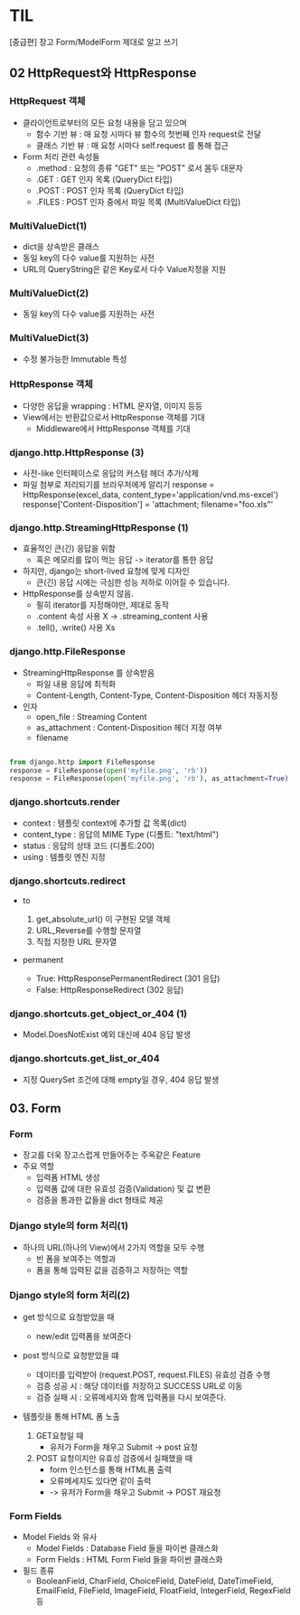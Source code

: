 # TIL
[중급편] 장고 Form/ModelForm 제대로 알고 쓰기

## 02 HttpRequest와 HttpResponse
### HttpRequest 객체
- 클라이언트로부터의 모든 요청 내용을 담고 있으며
    - 함수 기반 뷰 : 매 요청 시마다 뷰 함수의 첫번째 인자 request로 전달
    - 클래스 기반 뷰 : 매 요청 시마다 self.request 를 통해 접근
- Form 처리 관련 속성들
    - .method : 요청의 종류 "GET" 또는 "POST" 로서 몸두 대문자
    - .GET : GET 인자 목록 (QueryDict 타입)
    - .POST : POST 인자 목록 (QueryDict 타입)
    - .FILES : POST 인자 중에서 파일 목록 (MultiValueDict 타입)
    
### MultiValueDict(1)
- dict을 상속받은 클래스
- 동일 key의 다수 value를 지원하는 사전
- URL의 QueryString은 같은 Key로서 다수 Value지정을 지원

### MultiValueDict(2)
- 동일 key의 다수 value를 지원하는 사전

### MultiValueDict(3)
- 수정 불가능한 Immutable 특성

### HttpResponse 객체
- 다양한 응답을 wrapping : HTML 문자열, 이미지 등등
- View에서는 반환값으로서 HttpResponse 객체를 기대
    - Middleware에서 HttpResponse 객체를 기대

### django.http.HttpResponse (3)
- 사전-like 인터페이스로 응답의 커스텀 헤더 추가/삭제
- 파일 첨부로 처리되기를 브라우저에게 알리기
    response = HttpResponse(excel_data, content_type='application/vnd.ms-excel')
    response['Content-Disposition'] = 'attachment; filename="foo.xls"'
    
### django.http.StreamingHttpResponse (1)
- 효율적인 큰(긴) 응답을 위함
    - 혹은 메모리를 많이 먹는 응답 -> iterator를 통한 응답
- 하지만, django는 short-lived 요청에 맞게 디자인
    - 큰(긴) 응답 시에는 극심한 성능 저하로 이어질 수 있습니다.
- HttpResponse를 상속받지 않음.
    - 필히 iterator를 지정해야만, 제대로 동작
    - .content 속성 사용 X -> .streaming_content 사용
    - .tell(), .write() 사용 Xs
    
### django.http.FileResponse
- StreamingHttpResponse 를 상속받음
    - 파일 내용 응답에 최적화
    -  Content-Length, Content-Type, Content-Disposition 헤더 자동지정
- 인자
    - open_file : Streaming Content
    - as_attachment : Content-Disposition 헤더 지정 여부
    - filename
    
```python

from django.http import FileResponse
response = FileResponse(open('myfile.png', 'rb'))
response = FileResponse(open('myfile.png', 'rb'), as_attachment=True)

```
    
### django.shortcuts.render
- context : 템플릿 context에 추가할 값 목록(dict)
- content_type : 응답의 MIME Type (디폴트: "text/html")
- status : 응답의 상태 코드 (디폴트:200)
- using : 템플릿 엔진 지정

### django.shortcuts.redirect
- to
    1. get_absolute_url() 이 구현된 모델 객체
    2. URL_Reverse를 수행할 문자열
    3. 직접 지정한 URL 문자열
    
- permanent
    - True: HttpResponsePermanentRedirect (301 응답)
    - False: HttpResponseRedirect (302 응답)

### django.shortcuts.get_object_or_404 (1)
- Model.DoesNotExist 예외 대신에 404 응답 발생

### django.shortcuts.get_list_or_404
- 지정 QuerySet 조건에 대해 empty일 경우, 404 응답 발생    
    
## 03. Form
### Form
- 장고를 더욱 장고스럽게 만들어주는 주옥같은 Feature
- 주요 역할
    - 입력폼 HTML 생성
    - 입력폼 값에 대한 유효성 검증(Validation) 및 값 변환
    - 검증을 통과한 값들을 dict 형태로 제공
    
### Django style의 form 처리(1)
- 하나의 URL(하나의 View)에서 2가지 역할을 모두 수행
    - 빈 폼을 보여주는 역할과
    - 폼을 통해 입력된 값을 검증하고 저장하는 역할

### Django style의 form 처리(2)
- get 방식으로 요청받았을 때
    - new/edit 입력폼을 보여준다
- post 방식으로 요청받았을 떄
    - 데이터를 입력받아 (request.POST, request.FILES) 유효성 검증 수행
    - 검증 성공 시 : 해당 데이터를 저장하고 SUCCESS URL로 이동
    - 검증 실패 시 : 오류메세지와 함께 입력폼을 다시 보여준다.
    
- 템플릿을 통해 HTML 폼 노출
    1. GET요청일 때
        - 유저가 Form을 채우고 Submit -> post 요청
    2. POST 요청이지만 유효성 검증에서 실패했을 때
        - form 인스턴스를 통해 HTML폼 출력
        - 오류메세지도 있다면 같이 출력
        - -> 유저가 Form을 채우고 Submit -> POST 재요청
        
### Form Fields
- Model Fields 와 유사
    - Model Fields : Database Field 들을 파이썬 클래스화
    - Form Fields : HTML Form Field 들을 파이썬 클래스화
- 필드 종류
    - BooleanField, CharField, ChoiceField, DateField, DateTimeField, EmailField, FileField, ImageField, FloatField, IntegerField, RegexField 등
    
    
    
    
    
    
    
    
    
     
        
        
        
        
        
        
        
        
        
        
    
    
    
    
    
    
    
      
    
    
    
    
    
    
    
    
    
    
    
    
    
    
    
    
    
    
    
    
    
    
    
    
    
    
    
    
    
    
    
    
    
    
    
    
    
    
    
    
    
    
    
    
    
    
    
    
    
    














